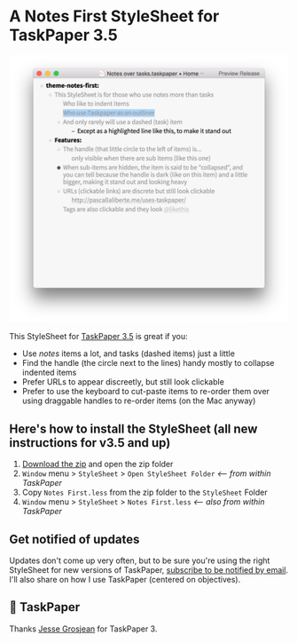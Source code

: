 # A Notes First StyleSheet for TaskPaper 3.5

![Preview of a taskpaper with the StyleSheet applied](preview.png)

This StyleSheet for [TaskPaper 3.5](http://www.taskpaper.com) is great if you:

* Use *notes* items a lot, and tasks (dashed items) just a little
* Find the handle (the circle next to the lines) handy mostly to collapse indented items
* Prefer URLs to appear discreetly, but still look clickable
* Prefer to use the keyboard to cut-paste items to re-order them over using draggable handles to re-order items (on the Mac anyway)

## Here's how to install the StyleSheet (all new instructions for v3.5 and up)

1. [Download the zip][download] and open the zip folder
2. `Window` menu > `StyleSheet` > `Open StyleSheet Folder` *<-- from within TaskPaper*
3. Copy `Notes First.less` from the zip folder to the `StyleSheet` Folder
4. `Window` menu > `StyleSheet` > `Notes First.less` *<-- also from within TaskPaper*

[download]: https://github.com/pascallaliberte/theme-notes-first/archive/master.zip

## Get notified of updates

Updates don't come up very often, but to be sure you're using the right StyleSheet for new versions of TaskPaper, [subscribe to be notified by email](http://pascallaliberte.me/uses-taskpaper/). I'll also share on how I use TaskPaper (centered on objectives).

## 💙 TaskPaper

Thanks [Jesse Grosjean](http://www.hogbaysoftware.com/about) for TaskPaper 3.
